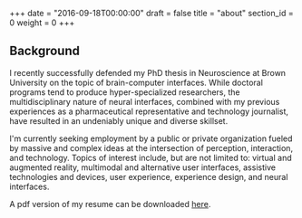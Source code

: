 +++
date = "2016-09-18T00:00:00"
draft = false
title = "about"
section_id = 0
weight = 0
+++

## Background

I recently successfully defended my PhD thesis in Neuroscience at Brown University on the topic of brain-computer interfaces. While doctoral programs tend to produce hyper-specialized researchers, the multidisciplinary nature of neural interfaces, combined with my previous experiences as a pharmaceutical representative and technology journalist, have resulted in an undeniably unique and diverse skillset.

I'm currently seeking employment by a public or private organization fueled by massive and complex ideas at the intersection of perception, interaction, and technology. Topics of interest include, but are not limited to: virtual and augmented reality, multimodal and alternative user interfaces, assistive technologies and devices, user experience, experience design, and neural interfaces. 

A pdf version of my resume can be downloaded [here](http://bit.ly/bking_resume_pdf).